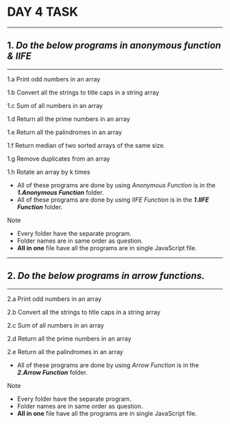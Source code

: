 # DAY 4 TASK

---

## 1. _Do the below programs in anonymous function & IIFE_

---

1.a Print odd numbers in an array

1.b Convert all the strings to title caps in a string array

1.c Sum of all numbers in an array

1.d Return all the prime numbers in an array

1.e Return all the palindromes in an array

1.f Return median of two sorted arrays of the same size.

1.g Remove duplicates from an array

1.h Rotate an array by k times

- All of these programs are done by using _Anonymous Function_ is in the **_1.Anonymous Function_** folder.
- All of these programs are done by using _IIFE Function_ is in the **_1.IIFE Function_** folder.

> [!NOTE]
>
> - Every folder have the separate program.
> - Folder names are in same order as question.
> - **All in one** file have all the programs are in single JavaScript file.

---

## 2. _Do the below programs in arrow functions._

---

2.a Print odd numbers in an array

2.b Convert all the strings to title caps in a string array

2.c Sum of all numbers in an array

2.d Return all the prime numbers in an array

2.e Return all the palindromes in an array

- All of these programs are done by using _Arrow Function_ is in the **_2.Arrow Function_** folder.

> [!NOTE]
>
> - Every folder have the separate program.
> - Folder names are in same order as question.
> - **All in one** file have all the programs are in single JavaScript file.
